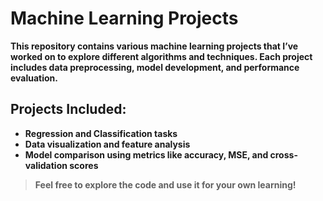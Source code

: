 # __Machine Learning Projects__

**This repository contains various machine learning projects that I’ve worked on to explore different algorithms and techniques. Each project includes data preprocessing, model development, and performance evaluation.**

## **Projects Included:**
- **Regression and Classification tasks**
- **Data visualization and feature analysis**
- **Model comparison using metrics like accuracy, MSE, and cross-validation scores**
  
> **Feel free to explore the code and use it for your own learning!**
